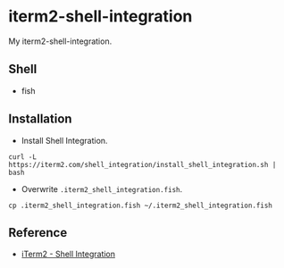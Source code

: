 # iterm2-shell-integration

My iterm2-shell-integration.

## Shell

- fish

## Installation

- Install Shell Integration.

```fish
curl -L https://iterm2.com/shell_integration/install_shell_integration.sh | bash
```

- Overwrite `.iterm2_shell_integration.fish`.

```fish
cp .iterm2_shell_integration.fish ~/.iterm2_shell_integration.fish
```

## Reference

- [iTerm2 - Shell Integration](https://iterm2.com/documentation-shell-integration.html)
